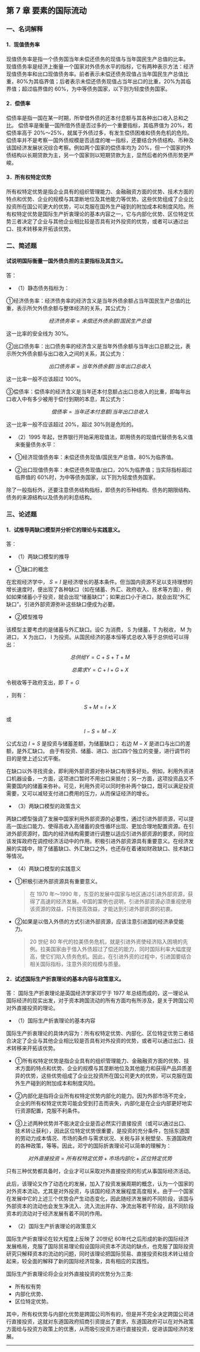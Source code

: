 ## 第 7 章 要素的国际流动

### 一、名词解释

#### 1．现值债务率

现值债务率是指一个债务国当年未偿还债务的现值与当年国民生产总值的比率。
现值债务率是经济上衡量一个国家对外债务水平的指标，它有两种表示方法：经济现值债务率和出口现值债务率。前者表示未偿还债务现值占当年国民生产总值比重，80%为其临界值；后者表示未偿还债务现值占当年出口的比重，20%为其临界值；超过临界值的 60%，为中等债务国家，以下则为轻度债务国家。

#### 2．偿债率

偿债率是指一国在某一时期，所举借外债的还本付息额与其各种出口收入总和之比。
偿债率是衡量一国所借外债是否过多的一个重要指标，其临界值为 20%，若偿债率高于 20%～25%，就属于外债过多，有发生偿债困难和债务危机的危险。偿债率并不是考察一国外债规模是否适度的唯一指标，还要结合外债结构、币种及该国经济发展状况综合考察。例如两个国家的偿债率均为 20%，但一个国家的外债结构以长期贷款为主，另一个国家则以短期贷款为主，显然后者的外债形势更严峻。

#### 3．所有权特定优势

所有权特定优势是指企业具有的组织管理能力、金融融资方面的优势、技术方面的特点和优势、企业的规模与其垄断地位及其他能力等优势。这些优势组成了企业比投资所在国公司更大的优势，可以克服在国外生产碰到的附加成本和制度风险。所有权特定优势是国际生产折衷理论的基本内容之一，它与内部化优势、区位特定优势三者决定了企业与其他企业相比较是否具有对外投资的优势，或者可以通过出口、技术转移来开拓该优势。

### 二、简述题

#### 试说明国际衡量一国外债负担的主要指标及其含义。

答：

- （1）静态债务指标为：

①经济债务率：经济债务率的经济含义是当年外债余额占当年国民生产总值的比重，表示所欠外债余额与整体经济的关系，其公式为：

$$经济债务率=未偿还外债余额/国民生产总值$$

这一比率的安全线为 30%。

②出口债务率：出口债务率的经济含义是当年外债余额与当年出口总额之比，表示所欠外债余额与出口收入之间的关系，其公式为：

$$出口债务率=当年外债余额/当年出口总收入$$

这一比率一般不应该超过 100%。

③偿债率：偿债率的经济含义是当年还本付息额占出口总收入的比重，即每年出口收入中有多少被用于偿付到期的本息，其公式为：

$$偿债率=当年还本付息额/当年出口总收入$$

这一比率一般不应该超过 20%，超过 30%则是危险的。

- （2）1995 年起，世界银行开始采用现值法，即用债务的现值代替债务名义值来衡量债务水平：

- ①经济现值债务率：未偿还债务现值/国民生产总值，80%为临界值。
- ②出口现值债务率：未偿还债务现值/出口，20%为临界值；当实际指标超过临界值的 60%时，为中等债务国家，以下则为轻度债务国家。

除了一般指标外，还要注意债务结构指标，即债务的币种结构、债务的期限结构、债务的来源结构以及债务的利息结构。

### 三、论述题

#### 1．试推导两缺口模型并分析它的理论与实践意义。

答：

- （1）两缺口模型的推导

- ①缺口的概念

在宏观经济学中， $S= I$ 是经济增长的基本条件。但当国内资源不足以支持理想的增长速度时，便出现了各种缺口（如在储蓄、外汇、政府收入、技术等方面），例如如果储蓄小于投资，就会出现“储蓄缺口”；如果出口小于进口，就会出现“外汇缺口”。引进外部资源弥补这些缺口便成为必要。

- ②模型推导

该模型主要考虑的是储蓄与外汇缺口。设C 为消费， S 为储蓄，T 为税收， M 为进口， X 为出口， I 为投资。从国民经济的基本恒等式总收入等于总供给可以得出：

$$总供给 Y=C+S+T+M$$



$$总需求 Y= C+I+G+X$$

令税收等于政府支出，即 $T=G$

，则有：

$$S+M=I+X$$

或 

$$I - S=M-X$$


公式左边 $I = S$ 是投资与储蓄差额，为储蓄缺口；
右边 $M - X$ 是进口与出口的差额，是外汇缺口。
由于有投资、储蓄、进口、出口四个独立的变量，进行调节的目的是使上述公式平衡。

在缺口以外寻找资金，即利用外部资源对弥补缺口有很多好处。例如，利用外资进口机器设备，一方面，这项进口暂时不用出口来抵付；另一方面，这项投资品又不需要国内的储蓄来弥补。可见，利用外资可以同时弥补两个缺口，既可以满足投资需要，又可以减轻支付进口费用的压力，从而保证经济的增长。

- （3）两缺口模型的政策含义

两缺口模型强调了发展中国家利用外部资源的必要性，通过引进外部资源，可以提高一国出口能力、使得高收入高储蓄的良性循环出现、更加合理地配置资源。在引进外部资源时，国内的经济结构需要进行调整以适应引进外部资源的要求，同时应该发挥政府在调控经济活动中的作用。积极引进外部资源具有重要意义。在经济发展的实践中，除了储蓄缺口、外汇缺口之外，也还存在着诸如财政缺口、技术缺口等情况。

- （4）两缺口模型的实践意义

- ①积极引进外部资源具有重要意义。
	>在 1970 年～1990 年，东亚的发展中国家与地区通过引进外部资源，获得了高速的经济发展。中国的案例也说明，引进外部资源必须重视使用该资源的效益，只有提高效益，才能达到引进外部资源的初衷。

- ②如果是以借入外债的方式引进外部资源，应该注意引进国的经济承受能力。
	>20 世纪 80 年代的拉美债务危机，就是引进外资使经济陷入困境的先例。拉美国家由于借入外债超过了偿还的能力，同时国际利率大幅度提高，使它们陷入债务危机。因此，在引进外资的过程中，引进国要结合相关国际指标，注意外资的规模与质量。

#### 2．试述国际生产折衷理论的基本内容与政策意义。

答：
国际生产折衷理论是英国经济学家邓宁于 1977 年总结而成的，这一理论从国际经济的现实出发，对于资本跨国流动的所有方面均有所涉及，是关于跨国公司对外直接投资的理论。

- （1）国际生产折衷理论的基本内容

国际生产折衷理论的具体内容为：所有权特定优势、内部化、区位特定优势三者结合决定了企业与其他企业相比较是否具有对外投资的优势，或者可以通过出口、技术转移来开拓该优势。

- ①所有权特定优势是指企业具有的组织管理能力、金融融资方面的优势、技术方面的特点和优势、企业的规模与其垄断地位及其他能力和获得产品异质差异的优势，这些优势组成了企业比投资所在国公司更大的优势，可以克服在国外生产碰到的附加成本和制度风险。

- ②内部化是指将企业所有权特定优势内部化的能力。因为外部市场不完全，企业的所有权特定优势可能会受到打击而丧失，内部化是在企业内部更好地实行资源配置，克服不利条件。

- ③上述两种优势并不能决定企业是否必然实行直接投资（或可以通过出口、技术转让获利），因此区位特定优势很重要，是投资的充分条件，包括东道国的劳动力成本情况、市场的条件与需求状况、关税与非关税壁垒、东道国政府的各种政策，等等。因此，邓宁的国际折衷理论可以简单的理解为：

$$对外直接投资=所有权特定优势+市场内部化+区位特定优势$$

只有三种优势都具备时，企业才可以采取对外直接投资的形式从事国际经济活动。

此后，该理论又作了动态化的发展，加入了投资发展周期的概念，认为一个国家的对外资本流动，尤其是对外投资，与该国的经济发展程度高度相关。由于一个国家在发展中它的上述三个优势会产生动态变化，因此随经济发展的不同阶段，该国与外部资本的流动也会发生净流入、流入流出并存、净流出等若干阶段，且不同阶段资本的流动对于经济发展有着不同的作用。

- （2）国际生产折衷理论的政策意义

国际生产折衷理论在较大程度上反映了 20世纪 60年代之后形成的新的国际经济发展格局，克服了国际贸易理论假设国际间资本不流动的缺点，也克服了国际投资研究只解释资本的流动的问题，同时该理论把国际贸易、直接投资和技术转让结合起来，较全面的解释了新的国际经济现象，具有相应的实践性。

国际生产折衷理论将企业对外直接投资的优势分为三类:
- 所有权有势
- 内部化优势、
- 区位特定优势。

其中，所有权优势与内部化优势是跨国公司所有的，但是并不完全决定跨国公司进行直接投资，这就对东道国政府招商引资提出了要求，东道国政府可以在对外政策方面给与投资方政策上的优惠，从而吸引投资方进行直接投资，促进该国经济的发展。

---

